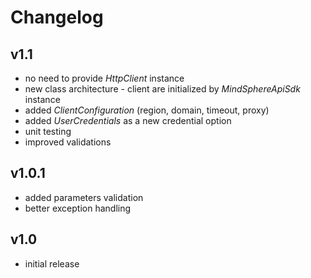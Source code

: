 # Changelog
<!-- TODO: changelog -->
## v1.1
- no need to provide *HttpClient* instance
- new class architecture - client are initialized by *MindSphereApiSdk* instance
- added *ClientConfiguration* (region, domain, timeout, proxy)
- added *UserCredentials* as a new credential option
- unit testing
- improved validations
## v1.0.1
- added parameters validation
- better exception handling
## v1.0
- initial release